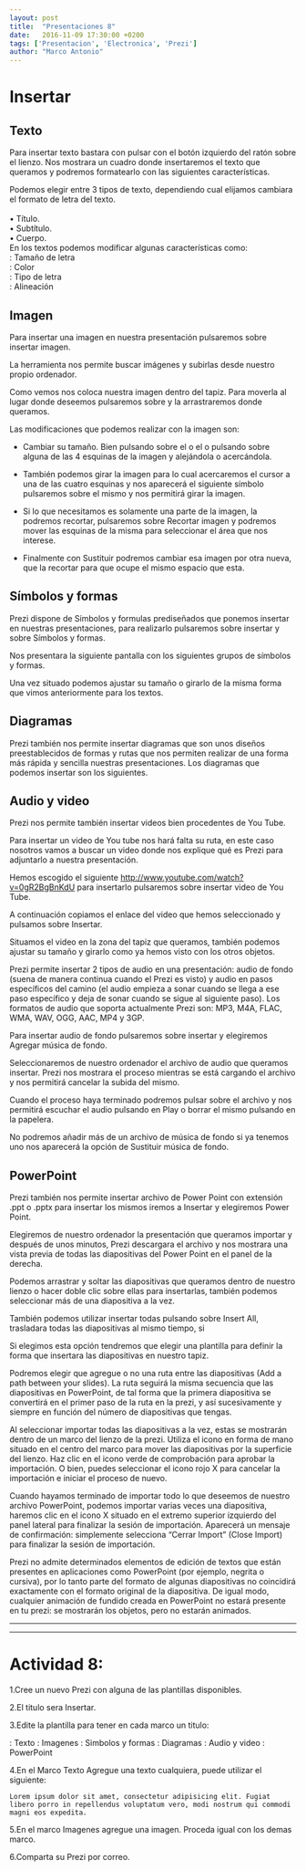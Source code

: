 ```yaml
---
layout: post
title:  "Presentaciones 8"
date:   2016-11-09 17:30:00 +0200
tags: ['Presentacion', 'Electronica', 'Prezi']
author: "Marco Antonio"
---
```


# Insertar

## Texto

Para insertar texto bastara con pulsar con el botón izquierdo del ratón sobre el lienzo. Nos mostrara un cuadro donde insertaremos el texto que queramos y podremos formatearlo con las siguientes  características.
 
Podemos elegir entre 3 tipos de texto, dependiendo cual elijamos cambiara el formato de letra del texto.
<br>    
• Título.
<br>
• Subtítulo.
<br>
• Cuerpo.
<br>
En los textos podemos modificar algunas características como: <br>
 : Tamaño de letra  
 : Color  
 : Tipo de letra  
 : Alineación 


## Imagen

Para insertar una imagen en nuestra presentación pulsaremos sobre insertar imagen.

La herramienta nos permite buscar imágenes y subirlas desde nuestro propio ordenador. 
 
Como vemos nos coloca nuestra imagen dentro del tapiz. Para moverla al lugar donde deseemos pulsaremos sobre y la arrastraremos donde queramos.
 
Las modificaciones que podemos realizar con la imagen son:

* Cambiar su tamaño. Bien pulsando sobre el o el o pulsando sobre alguna de las 4 esquinas de la imagen y alejándola o acercándola.
 
* También podemos girar la imagen para lo cual acercaremos el cursor a una de las cuatro esquinas y nos aparecerá el siguiente símbolo pulsaremos sobre el mismo y nos permitirá girar la imagen.
 
* Si lo que necesitamos es solamente una parte de la imagen, la podremos recortar, pulsaremos sobre Recortar imagen  y podremos mover las esquinas de la misma para seleccionar el área que nos interese.
 
* Finalmente con Sustituir  podremos cambiar esa imagen por otra nueva, que la recortar para que ocupe el mismo espacio que esta.

## Símbolos y formas

Prezi dispone de Símbolos y formulas prediseñados que ponemos insertar en nuestras presentaciones, para realizarlo pulsaremos sobre insertar y sobre Símbolos y formas.
 
Nos presentara la siguiente pantalla con los siguientes grupos de símbolos y formas.
 
Una vez situado podemos ajustar su tamaño o girarlo de la misma forma que vimos anteriormente para los textos.
 
## Diagramas

Prezi también nos permite insertar diagramas que son unos diseños preestablecidos de formas y rutas que nos permiten realizar de una forma más rápida y sencilla nuestras presentaciones. Los diagramas que podemos insertar son los siguientes.
  

## Audio y video

Prezi nos permite también insertar videos bien procedentes de You Tube.

Para insertar un video de You tube nos hará falta su ruta, en este caso nosotros vamos a buscar un video donde nos explique qué es Prezi para adjuntarlo a nuestra presentación.
 
Hemos escogido el siguiente http://www.youtube.com/watch?v=0gR2BgBnKdU para insertarlo pulsaremos sobre insertar video de You Tube.
 
A continuación copiamos el enlace del video que hemos seleccionado y pulsamos sobre Insertar.

Situamos el video en la zona del tapiz que queramos, también podemos ajustar su tamaño y girarlo como ya hemos visto con los otros objetos.
 
Prezi permite insertar 2 tipos de audio en una presentación: audio de fondo (suena de manera continua cuando el Prezi es visto) y audio en pasos específicos del camino (el audio empieza a sonar cuando se llega a ese paso específico y deja de sonar cuando se sigue al siguiente paso). Los formatos de audio que soporta actualmente Prezi son: MP3, M4A, FLAC, WMA, WAV, OGG, AAC, MP4 y 3GP.

Para insertar audio de fondo pulsaremos sobre insertar y elegiremos Agregar música de fondo.
 
Seleccionaremos de nuestro ordenador el archivo de audio que queramos insertar. Prezi nos mostrara el proceso mientras se está cargando el archivo y nos permitirá cancelar la subida del mismo.

Cuando el proceso haya terminado podremos pulsar sobre el archivo y nos permitirá escuchar el audio pulsando en Play o borrar el mismo pulsando en la papelera.

No podremos añadir más de un archivo de música de fondo si ya tenemos uno nos aparecerá la opción de Sustituir música de fondo.

## PowerPoint

Prezi también nos permite insertar archivo de Power Point con extensión .ppt o .pptx para insertar los mismos iremos a Insertar y elegiremos Power Point.

Elegiremos de nuestro ordenador la presentación que queramos importar y después de unos minutos, Prezi descargara el archivo y nos mostrara una vista previa de todas las diapositivas del Power Point en el panel de la derecha.

Podemos arrastrar y soltar las diapositivas que queramos dentro de nuestro lienzo o hacer doble clic sobre ellas para insertarlas, también podemos seleccionar más de una diapositiva a la vez.

También podemos utilizar insertar todas pulsando sobre Insert All, trasladara todas las diapositivas al mismo tiempo, si

Si elegimos esta opción tendremos que elegir una plantilla para definir la forma que insertara las diapositivas en nuestro tapiz.

Podremos elegir que agregue o no una ruta entre las diapositivas (Add a path between your slides). La ruta seguirá la misma secuencia que las diapositivas en PowerPoint, de tal forma que la primera diapositiva se convertirá en el primer paso de la ruta en la prezi, y así sucesivamente y siempre en función del número de diapositivas que tengas.

Al seleccionar importar todas las diapositivas a la vez, estas se mostrarán dentro de un marco del lienzo de la prezi. Utiliza el icono en forma de mano situado en el centro del marco para mover las diapositivas por la superficie del lienzo. Haz clic en el icono verde de comprobación para aprobar la importación. O bien, puedes seleccionar el icono rojo X para cancelar la importación e iniciar el proceso de nuevo.

Cuando hayamos terminado de importar todo lo que deseemos de nuestro archivo PowerPoint, podemos importar varias veces una diapositiva, haremos clic en el icono X situado en el extremo superior izquierdo del panel lateral para finalizar la sesión de importación. Aparecerá un mensaje de confirmación: simplemente selecciona “Cerrar Import” (Close Import) para finalizar la sesión de importación.

Prezi no admite determinados elementos de edición de textos que están presentes en aplicaciones como PowerPoint (por ejemplo, negrita o cursiva), por lo tanto parte del formato de algunas diapositivas no coincidirá exactamente con el formato original de la diapositiva. De igual modo, cualquier animación de fundido creada en PowerPoint no estará presente en tu prezi: se mostrarán los objetos, pero no estarán animados.

***
***

# Actividad 8:

1.Cree un nuevo Prezi con alguna de las plantillas disponibles.

2.El titulo sera Insertar.

3.Edite la plantilla para tener en cada marco un titulo:

 : Texto
 : Imagenes
 : Simbolos y formas
 : Diagramas
 : Audio y video
 : PowerPoint

4.En el Marco Texto Agregue una texto cualquiera, puede utilizar el siguiente:

~~~
Lorem ipsum dolor sit amet, consectetur adipisicing elit. Fugiat libero porro in repellendus voluptatum vero, modi nostrum qui commodi magni eos expedita.
~~~

5.En el marco Imagenes agregue una imagen. Proceda igual con los demas marco.

6.Comparta su Prezi por correo.
